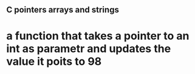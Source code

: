 ## C pointers arrays and strings

# a function that takes a pointer to an int as parametr and updates the value it poits to 98

